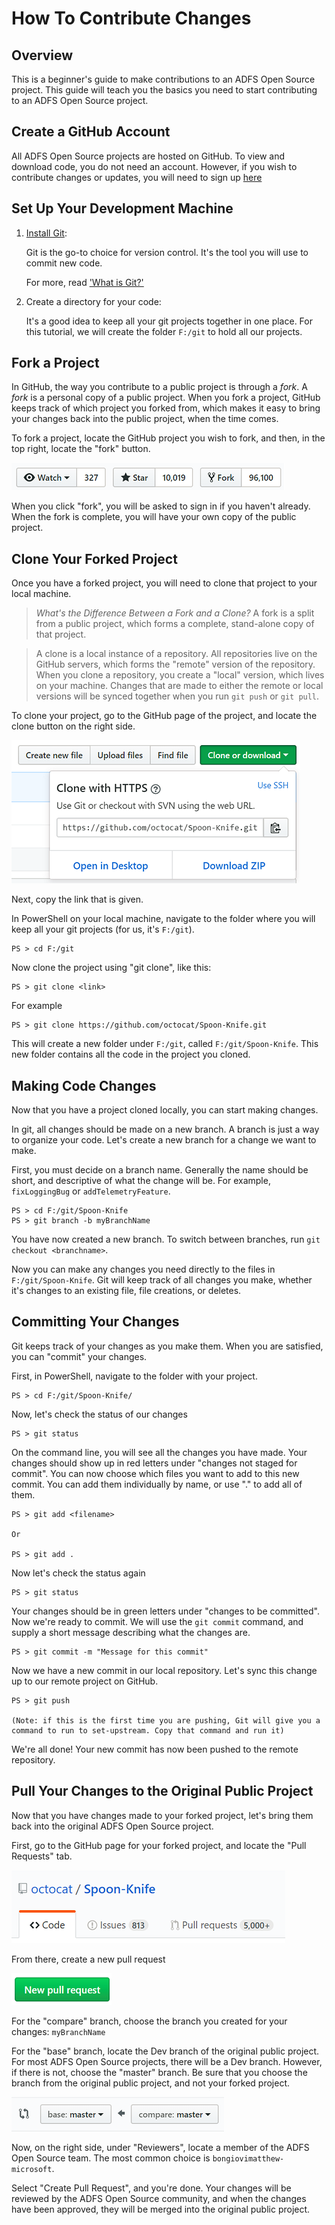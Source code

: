 # How To Contribute Changes

## Overview 

This is a beginner's guide to make contributions to an ADFS Open Source project. This guide will teach you the basics you need to start contributing to an ADFS Open Source project. 

## Create a GitHub Account 

All ADFS Open Source projects are hosted on GitHub. To view and download code, you do not need an account. However, if you wish to contribute changes or updates, you will need to sign up [here](https://github.com/join?source=header-home)

## Set Up Your Development Machine

1. [Install Git](https://www.atlassian.com/git/tutorials/install-git#windows):

    Git is the go-to choice for version control. It's the tool you will use to commit new code. 

    For more, read ['What is Git?'](https://www.atlassian.com/git/tutorials/what-is-git)

2. Create a directory for your code:

    It's a good idea to keep all your git projects together in one place.
    For this tutorial, we will create the folder `F:/git` to hold all our projects.

## Fork a Project

In GitHub, the way you contribute to a public project is through a *fork*. A *fork* is a personal copy of a public project. When you fork a project, GitHub keeps track of which project you forked from, which makes it easy to bring your changes back into the public project, when the time comes. 
    

To fork a project, locate the GitHub project you wish to fork, and then, in the top right, locate the "fork" button.
    
![Fork Button](./images/fork_button.png)
    
When you click "fork", you will be asked to sign in if you haven't already. When the fork is complete, you will have your own copy of the public project. 

## Clone Your Forked Project

Once you have a forked project, you will need to clone that project to your local machine. 
    
> *What's the Difference Between a Fork and a Clone?* A fork is a split from a public project, which forms a complete, stand-alone copy of that project.

> A clone is a local instance of a repository. All repositories live on the GitHub servers, which forms the "remote" version of the repository. When you clone a repository, you create a "local" version, which lives on your machine. Changes that are made to either the remote or local versions will be synced together when you run `git push` or `git pull`. 

To clone your project, go to the GitHub page of the project, and locate the clone button on the right side. 
    
![Clone Button](./images/clone_button.png)
    
Next, copy the link that is given. 
    
In PowerShell on your local machine, navigate to the folder where you will keep all your git projects (for us, it's `F:/git`).
    
    PS > cd F:/git

Now clone the project using "git clone", like this:

    PS > git clone <link>

For example
    
    PS > git clone https://github.com/octocat/Spoon-Knife.git
    
This will create a new folder under `F:/git`, called `F:/git/Spoon-Knife`. This new folder contains all the code in the project you cloned. 

## Making Code Changes
    
Now that you have a project cloned locally, you can start making changes. 
    
In git, all changes should be made on a new branch. A branch is just a way to organize your code. Let's create a new branch for a change we want to make. 

First, you must decide on a branch name. Generally the name should be short, and descriptive of what the change will be. For example, `fixLoggingBug` or `addTelemetryFeature`.
    
    PS > cd F:/git/Spoon-Knife
    PS > git branch -b myBranchName

You have now created a new branch. To switch between branches, run `git checkout <branchname>`.
    
Now you can make any changes you need directly to the files in `F:/git/Spoon-Knife`. Git will keep track of all changes you make, whether it's changes to an existing file, file creations, or deletes. 

## Committing Your Changes
    
Git keeps track of your changes as you make them. When you are satisfied, you can "commit" your changes. 
    
First, in PowerShell, navigate to the folder with your project.
    
    PS > cd F:/git/Spoon-Knife/
    
Now, let's check the status of our changes
    
    PS > git status
    
On the command line, you will see all the changes you have made. Your changes should show up in red letters under "changes not staged for commit". You can now choose which files you want to add to this new commit. You can add them individually by name, or use "." to add all of them.
    
    PS > git add <filename>

    Or

    PS > git add . 
    
Now let's check the status again
    
    PS > git status
    
Your changes should be in green letters under "changes to be committed". Now we're ready to commit. We will use the `git commit` command, and supply a short message describing what the changes are. 
    
    PS > git commit -m "Message for this commit" 
    
Now we have a new commit in our local repository. Let's sync this change up to our remote project on GitHub. 
    
    PS > git push 

    (Note: if this is the first time you are pushing, Git will give you a command to run to set-upstream. Copy that command and run it)
    
We're all done! Your new commit has now been pushed to the remote repository.

## Pull Your Changes to the Original Public Project

Now that you have changes made to your forked project, let's bring them back into the original ADFS Open Source project. 
    
First, go to the GitHub page for your forked project, and locate the "Pull Requests" tab. 
    
![Pull Request](./images/pull_tab.png)
        
From there, create a new pull request
    
![New Pull](./images/new_pull.png)

For the "compare" branch, choose the branch you created for your changes: `myBranchName`
    
For the "base" branch, locate the Dev branch of the original public project. For most ADFS Open Source projects, there will be a Dev branch. However, if there is not, choose the "master" branch. Be sure that you choose the branch from the original public project, and not your forked project. 

![Compare Branch](./images/compare_branch.png)
    
Now, on the right side, under "Reviewers", locate a member of the ADFS Open Source team. The most common choice is `bongiovimatthew-microsoft`. 
    
Select "Create Pull Request", and you're done. Your changes will be reviewed by the ADFS Open Source community, and when the changes have been approved, they will be merged into the original public project. 
